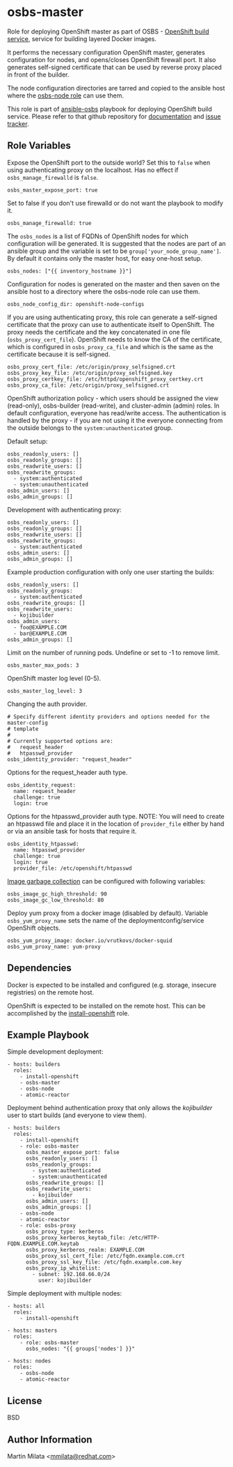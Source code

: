 osbs-master
===========

Role for deploying OpenShift master as part of OSBS - [OpenShift build
service](https://github.com/projectatomic/osbs-client/), service for building
layered Docker images.

It performs the necessary configuration OpenShift master, generates
configuration for nodes, and opens/closes OpenShift firewall port. It also
generates self-signed certificate that can be used by reverse proxy placed in
front of the builder.

The node configuration directories are tarred and copied to the ansible host
where the [osbs-node
role](https://github.com/projectatomic/ansible-role-osbs-node) can use them.

This role is part of
[ansible-osbs](https://github.com/projectatomic/ansible-osbs/) playbook for
deploying OpenShift build service. Please refer to that github repository for
[documentation](https://github.com/projectatomic/ansible-osbs/blob/master/README.md)
and [issue tracker](https://github.com/projectatomic/ansible-osbs/issues).

Role Variables
--------------

Expose the OpenShift port to the outside world? Set this to `false` when using
authenticating proxy on the localhost. Has no effect if `osbs_manage_firewalld`
is `false`.

    osbs_master_expose_port: true

Set to false if you don't use firewalld or do not want the playbook to modify
it.

    osbs_manage_firewalld: true

The `osbs_nodes` is a list of FQDNs of OpenShift nodes for which configuration
will be generated. It is suggested that the nodes are part of an ansible group
and the variable is set to be `group['your_node_group_name']`. By default it
contains only the master host, for easy one-host setup.

    osbs_nodes: ["{{ inventory_hostname }}"]

Configuration for nodes is generated on the master and then saven on the
ansible host to a directory where the osbs-node role can use them.

    osbs_node_config_dir: openshift-node-configs

If you are using authenticating proxy, this role can generate a self-signed
certificate that the proxy can use to authenticate itself to OpenShift. The
proxy needs the certificate and the key concatenated in one file
(`osbs_proxy_cert_file`). OpenShift needs to know the CA of the certificate,
which is configured in `osbs_proxy_ca_file` and which is the same as the
certificate because it is self-signed.

    osbs_proxy_cert_file: /etc/origin/proxy_selfsigned.crt
    osbs_proxy_key_file: /etc/origin/proxy_selfsigned.key
    osbs_proxy_certkey_file: /etc/httpd/openshift_proxy_certkey.crt
    osbs_proxy_ca_file: /etc/origin/proxy_selfsigned.crt

OpenShift authorization policy - which users should be assigned the view
(read-only), osbs-builder (read-write), and cluster-admin (admin) roles. In
default configuration, everyone has read/write access. The authentication is
handled by the proxy - if you are not using it the everyone connecting from the
outside belongs to the `system:unauthenticated` group.

Default setup:

    osbs_readonly_users: []
    osbs_readonly_groups: []
    osbs_readwrite_users: []
    osbs_readwrite_groups:
      - system:authenticated
      - system:unauthenticated
    osbs_admin_users: []
    osbs_admin_groups: []

Development with authenticating proxy:

    osbs_readonly_users: []
    osbs_readonly_groups: []
    osbs_readwrite_users: []
    osbs_readwrite_groups:
      - system:authenticated
    osbs_admin_users: []
    osbs_admin_groups: []

Example production configuration with only one user starting the builds:

    osbs_readonly_users: []
    osbs_readonly_groups:
      - system:authenticated
    osbs_readwrite_groups: []
    osbs_readwrite_users:
      - kojibuilder
    osbs_admin_users:
      - foo@EXAMPLE.COM
      - bar@EXAMPLE.COM
    osbs_admin_groups: []

Limit on the number of running pods. Undefine or set to -1 to remove limit.

    osbs_master_max_pods: 3

OpenShift master log level (0-5).

    osbs_master_log_level: 3

Changing the auth provider.

    # Specify different identity providers and options needed for the master-config
    # template
    #
    # Currently supported options are:
    #   request_header
    #   htpasswd_provider
    osbs_identity_provider: "request_header"

Options for the request_header auth type.

    osbs_identity_request:
      name: request_header
      challenge: true
      login: true

Options for the htpasswd_provider auth type. NOTE: You will need to create an
htpasswd file and place it in the location of `provider_file` either by hand or
via an ansible task for hosts that require it.

    osbs_identity_htpasswd:
      name: htpasswd_provider
      challenge: true
      login: true
      provider_file: /etc/openshift/htpasswd

[Image garbage
collection](https://docs.openshift.org/latest/admin_guide/garbage_collection.html#image-garbage-collection)
can be configured with following variables:

    osbs_image_gc_high_threshold: 90
    osbs_image_gc_low_threshold: 80

Deploy yum proxy from a docker image (disabled by default). Variable
`osbs_yum_proxy_name` sets the name of the deploymentconfig/service OpenShift
objects.

    osbs_yum_proxy_image: docker.io/vrutkovs/docker-squid
    osbs_yum_proxy_name: yum-proxy

Dependencies
------------

Docker is expected to be installed and configured (e.g. storage, insecure
registries) on the remote host.

OpenShift is expected to be installed on the remote host. This can be
accomplished by the
[install-openshift](https://github.com/projectatomic/ansible-role-install-openshift)
role.

Example Playbook
----------------

Simple development deployment:

    - hosts: builders
      roles:
        - install-openshift
        - osbs-master
        - osbs-node
        - atomic-reactor

Deployment behind authentication proxy that only allows the *kojibuilder* user
to start builds (and everyone to view them).

    - hosts: builders
      roles:
        - install-openshift
        - role: osbs-master
          osbs_master_expose_port: false
          osbs_readonly_users: []
          osbs_readonly_groups:
            - system:authenticated
            - system:unauthenticated
          osbs_readwrite_groups: []
          osbs_readwrite_users:
            - kojibuilder
          osbs_admin_users: []
          osbs_admin_groups: []
        - osbs-node
        - atomic-reactor
        - role: osbs-proxy
          osbs_proxy_type: kerberos
          osbs_proxy_kerberos_keytab_file: /etc/HTTP-FQDN.EXAMPLE.COM.keytab
          osbs_proxy_kerberos_realm: EXAMPLE.COM
          osbs_proxy_ssl_cert_file: /etc/fqdn.example.com.crt
          osbs_proxy_ssl_key_file: /etc/fqdn.example.com.key
          osbs_proxy_ip_whitelist:
            - subnet: 192.168.66.0/24
              user: kojibuilder

Simple deployment with multiple nodes:

    - hosts: all
      roles:
        - install-openshift

    - hosts: masters
      roles:
        - role: osbs-master
          osbs_nodes: "{{ groups['nodes'] }}"

    - hosts: nodes
      roles:
        - osbs-node
        - atomic-reactor

License
-------

BSD

Author Information
------------------

Martin Milata &lt;mmilata@redhat.com&gt;

